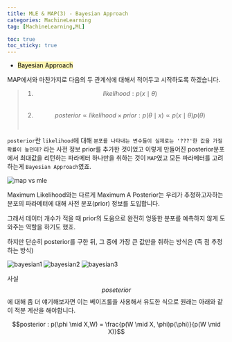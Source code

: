 ```yaml
---
title: MLE & MAP(3) - Bayesian Approach
categories: MachineLearning
tag: [MachineLearning,ML]

toc: true
toc_sticky: true
---
```


- <mark style='background-color: #fff5b1'> Bayesian Approach </mark>

MAP에서와 마찬가지로 다음의 두 관계식에 대해서 적어두고 시작하도록 하겠습니다. 

> 1. $$likelihood : p(x\mid\theta)$$ <br>
> 2. $$posterior \propto likelihood \times prior : p(\theta \mid x) \propto p(x \mid \theta)p(\theta)$$ <br> 

`posterior`란 `likelihood`에 대해 `분포를 나타내는 변수들이 실제로는 '???'한 값을 가질 확률이 높던데?` 라는 사전 정보 prior를 추가한 것이었고
이렇게 만들어진 posterior분포에서 최대값을 리턴하는 파라메터 하나만을 취하는 것이 `MAP`였고 모든 파라메터를 고려하는게 `Bayesian Approach`였죠. 


![map vs mle](https://user-images.githubusercontent.com/48202736/106485046-89ffb800-64f3-11eb-815e-c7ac0ea84f5f.png)

Maximum Likelihood와는 다르게 Maximum A Posterior는 우리가 추정하고자하는 분포의 파라메터에 대해 사전 분포(prior) 정보를 도입합니다.

그래서 데이터 개수가 적을 때 prior의 도움으로 완전히 엉뚱한 분포를 예측하지 않게 도와주는 역할을 하기도 했죠.

하지만 단순히 posterior를 구한 뒤, 그 중에 가장 큰 값만을 취하는 방식은 (즉 점 추정하는 방식) 

![bayesian1](https://user-images.githubusercontent.com/48202736/106484849-5b81dd00-64f3-11eb-8266-8aa2b32ce4e1.png)
![bayesian2](https://user-images.githubusercontent.com/48202736/106484856-5cb30a00-64f3-11eb-8b16-74e18f508e80.png)
![bayesian3](https://user-images.githubusercontent.com/48202736/106484860-5de43700-64f3-11eb-86fa-384ce5e36ae3.png)


사실 $$poseterior$$에 대해 좀 더 얘기해보자면 이는 베이즈룰을 사용해서 유도한 식으로 원래는 아래와 같이 적분 계산을 해야합니다.

<center>$$posterior :  p(\phi \mid X,W) = \frac{p(W \mid X, \phi)p(\phi)}{p(W \mid X)}$$</center>

